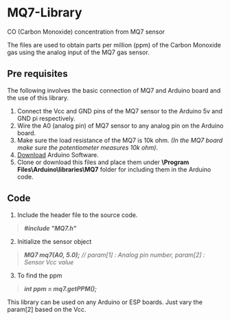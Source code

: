 # MQ7-Library

CO (Carbon Monoxide) concentration from MQ7 sensor

The files are used to obtain parts per million (ppm) of the Carbon Monoxide gas using the analog input of the MQ7 gas sensor.

  ## Pre requisites
  
  The following involves the basic connection of MQ7 and Arduino board and the use of this library.

  1. Connect the Vcc and GND pins of the MQ7 sensor to the Arduino 5v and GND pi respectively.
  2. Wire the A0 (analog pin) of MQ7 sensor to any analog pin on the Arduino board.
  3. Make sure the load resistance of the MQ7 is 10k ohm. _(In the MQ7 board make sure the potentiometer measures 10k ohm)_.
  5. [Download](https://www.arduino.cc/en/Main/Software) Arduino Software.
  4. Clone or download this files and place them under **\Program Files\Arduino\libraries\MQ7** folder for including them in the Arduino code.

  ## Code

  1. Include the header file to the source code.
  > _**#include "MQ7.h"**_
  2. Initialize the sensor object
  > _**MQ7 mq7(A0, 5.0);** // param[1] : Analog pin number, param[2] : Sensor Vcc value_
  3. To find the ppm
  > _**int ppm = mq7.getPPM();**_

  This library can be used on any Arduino or ESP boards. Just vary the param[2] based on the Vcc.
